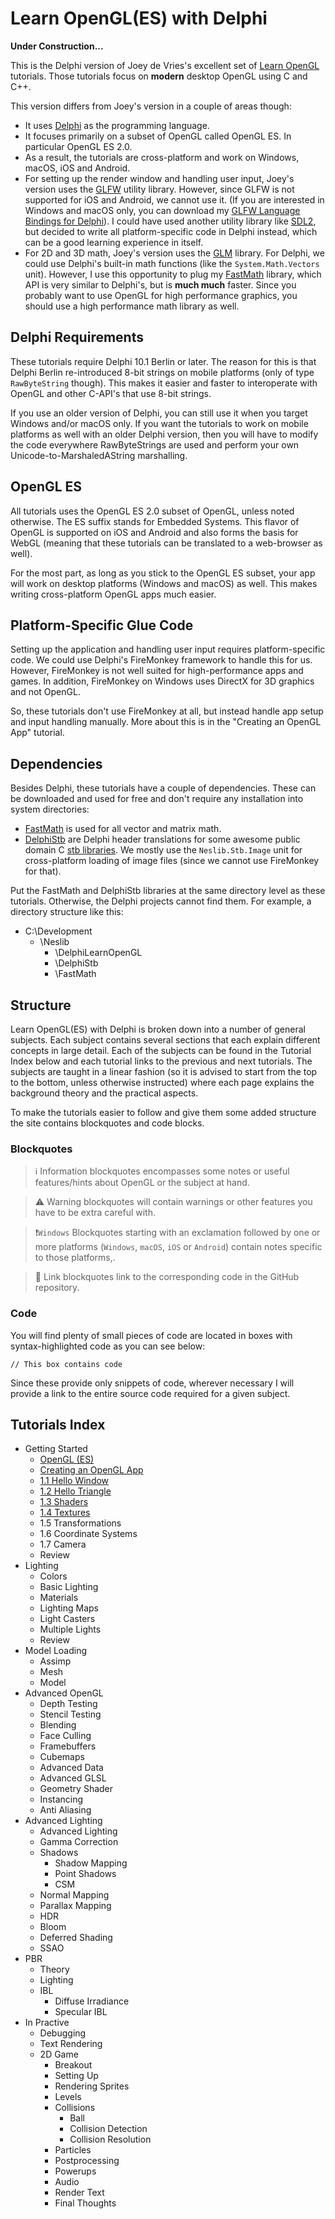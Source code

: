 # Learn OpenGL(ES) with Delphi

**Under Construction...**

This is the Delphi version of Joey de Vries's excellent set of [Learn OpenGL](https://learnopengl.com/) tutorials. Those tutorials focus on **modern** desktop OpenGL using C and C++.

This version differs from Joey's version in a couple of areas though:
* It uses [Delphi](https://www.embarcadero.com/products/delphi) as the programming language.
* It focuses primarily on a subset of OpenGL called OpenGL ES. In particular OpenGL ES 2.0.
* As a result, the tutorials are cross-platform and work on Windows, macOS, iOS and Android.
* For setting up the render window and handling user input, Joey's version uses the [GLFW](http://www.glfw.org/) utility library. However, since GLFW is not supported for iOS and Android, we cannot use it. (If you are interested in Windows and macOS only, you can download my [GLFW Language Bindings for Delphi](https://github.com/neslib/DelphiGlfw)). I could have used another utility library like [SDL2](https://www.libsdl.org/), but decided to write all platform-specific code in Delphi instead, which can be a good learning experience in itself.
* For 2D and 3D math, Joey's version uses the [GLM](http://glm.g-truc.net/) library. For Delphi, we could use Delphi's built-in math functions (like the `System.Math.Vectors` unit). However, I use this opportunity to plug my [FastMath](https://github.com/neslib/FastMath) library, which API is very similar to Delphi's, but is **much much** faster. Since you probably want to use OpenGL for high performance graphics, you should use a high performance math library as well.

## Delphi Requirements

These tutorials require Delphi 10.1 Berlin or later. The reason for this is that Delphi Berlin re-introduced 8-bit strings on mobile platforms (only of type `RawByteString` though). This makes it easier and faster to interoperate with OpenGL and other C-API's that use 8-bit strings.

If you use an older version of Delphi, you can still use it when you target Windows and/or macOS only. If you want the tutorials to work on mobile platforms as well with an older Delphi version, then you will have to modify the code everywhere RawByteStrings are used and perform your own Unicode-to-MarshaledAString marshalling.

## OpenGL ES

All tutorials uses the OpenGL ES 2.0 subset of OpenGL, unless noted otherwise. The ES suffix stands for Embedded Systems. This flavor of OpenGL is supported on iOS and Android and also forms the basis for WebGL (meaning that these tutorials can be translated to a web-browser as well).

For the most part, as long as you stick to the OpenGL ES subset, your app will work on desktop platforms (Windows and macOS) as well. This makes writing cross-platform OpenGL apps much easier.

## Platform-Specific Glue Code

Setting up the application and handling user input requires platform-specific code. We could use Delphi's FireMonkey framework to handle this for us. However, FireMonkey is not well suited for high-performance apps and games. In addition, FireMonkey on Windows uses DirectX for 3D graphics and not OpenGL.

So, these tutorials don't use FireMonkey at all, but instead handle app setup and input handling manually. More about this is in the "Creating an OpenGL App" tutorial.

## Dependencies

Besides Delphi, these tutorials have a couple of dependencies. These can be downloaded and used for free and don't require any installation into system directories:

* [FastMath](https://github.com/neslib/FastMath) is used for all vector and matrix math.
* [DelphiStb](https://github.com/neslib/DelphiStb) are Delphi header translations for some awesome public domain C [stb libraries](https://github.com/nothings/stb). We mostly use the `Neslib.Stb.Image` unit for cross-platform loading of image files (since we cannot use FireMonkey for that).

Put the FastMath and DelphiStb libraries at the same directory level as these tutorials. Otherwise, the Delphi projects cannot find them. For example, a directory structure like this:

* C:\Development
  * \Neslib
    * \DelphiLearnOpenGL
    * \DelphiStb
    * \FastMath

## Structure

Learn OpenGL(ES) with Delphi is broken down into a number of general subjects. Each subject contains several sections that each explain different concepts in large detail. Each of the subjects can be found in the Tutorial Index below and each tutorial links to the previous and next tutorials. The subjects are taught in a linear fashion (so it is advised to start from the top to the bottom, unless otherwise instructed) where each page explains the background theory and the practical aspects.

To make the tutorials easier to follow and give them some added structure the site contains blockquotes and code blocks.

### Blockquotes

> :information_source: Information blockquotes encompasses some notes or useful features/hints about OpenGL or the subject at hand.


> :warning: Warning blockquotes will contain warnings or other features you have to be extra careful with.

> :exclamation:`Windows` Blockquotes starting with an exclamation followed by one or more platforms (`Windows`, `macOS`, `iOS` or `Android`) contain notes specific to those platforms,. 

> :link: Link blockquotes link to the corresponding code in the GitHub repository.

### Code
You will find plenty of small pieces of code are located in boxes with syntax-highlighted code as you can see below:

```Delphi
// This box contains code
```
    
Since these provide only snippets of code, wherever necessary I will provide a link to the entire source code required for a given subject.

## <a name="Contents"></a>Tutorials Index

* Getting Started
  * [OpenGL (ES)](Documentation/1.GettingStarted/1.0a.OpenGL.md)
  * [Creating an OpenGL App](Documentation/1.GettingStarted/1.0b.CreateApp.md)
  * [1.1 Hello Window](Documentation/1.GettingStarted/1.1.HelloWindow.md)
  * [1.2 Hello Triangle](Documentation/1.GettingStarted/1.2.HelloTriangle.md)
  * [1.3 Shaders](Documentation/1.GettingStarted/1.3.Shaders.md)
  * [1.4 Textures](Documentation/1.GettingStarted/1.4.Textures.md)
  * 1.5 Transformations
  * 1.6 Coordinate Systems
  * 1.7 Camera
  * Review
* Lighting
  * Colors
  * Basic Lighting
  * Materials
  * Lighting Maps
  * Light Casters
  * Multiple Lights
  * Review
* Model Loading
  * Assimp
  * Mesh
  * Model
* Advanced OpenGL
  * Depth Testing
  * Stencil Testing
  * Blending
  * Face Culling
  * Framebuffers
  * Cubemaps
  * Advanced Data
  * Advanced GLSL
  * Geometry Shader
  * Instancing
  * Anti Aliasing
* Advanced Lighting
  * Advanced Lighting
  * Gamma Correction
  * Shadows
    * Shadow Mapping
    * Point Shadows
    * CSM
  * Normal Mapping
  * Parallax Mapping
  * HDR
  * Bloom
  * Deferred Shading
  * SSAO
* PBR
  * Theory
  * Lighting
  * IBL
    * Diffuse Irradiance
    * Specular IBL
* In Practive
  * Debugging
  * Text Rendering
  * 2D Game
    * Breakout
    * Setting Up
    * Rendering Sprites
    * Levels
    * Collisions
      * Ball
      * Collision Detection
      * Collision Resolution
    * Particles
    * Postprocessing
    * Powerups
    * Audio
    * Render Text
    * Final Thoughts                 